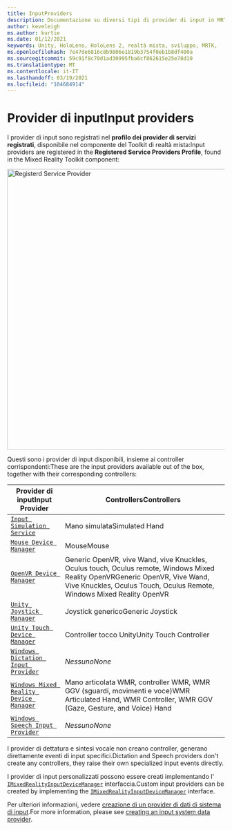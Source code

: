 ```yaml
---
title: InputProviders
description: Documentazione su diversi tipi di provider di input in MRTK
author: keveleigh
ms.author: kurtie
ms.date: 01/12/2021
keywords: Unity, HoloLens, HoloLens 2, realtà mista, sviluppo, MRTK,
ms.openlocfilehash: 7e47de6816c8b9806e1819b3754f0eb1b8df400a
ms.sourcegitcommit: 59c91f8c70d1ad30995fba6cf862615e25e78d10
ms.translationtype: MT
ms.contentlocale: it-IT
ms.lasthandoff: 03/19/2021
ms.locfileid: "104684914"
---
```

# <a name="input-providers"></a><span data-ttu-id="0e75a-104">Provider di input</span><span class="sxs-lookup"><span data-stu-id="0e75a-104">Input providers</span></span>

<span data-ttu-id="0e75a-105">I provider di input sono registrati nel **profilo dei provider di servizi registrati**, disponibile nel componente del Toolkit di realtà mista:</span><span class="sxs-lookup"><span data-stu-id="0e75a-105">Input providers are registered in the **Registered Service Providers Profile**, found in the Mixed Reality Toolkit component:</span></span>

<img src="../images/input/RegisteredServiceProviders.PNG" width="650px" alt="Registerd Service Provider" style="display:block;">

<span data-ttu-id="0e75a-106">Questi sono i provider di input disponibili, insieme ai controller corrispondenti:</span><span class="sxs-lookup"><span data-stu-id="0e75a-106">These are the input providers available out of the box, together with their corresponding controllers:</span></span>

| <span data-ttu-id="0e75a-107">Provider di input</span><span class="sxs-lookup"><span data-stu-id="0e75a-107">Input Provider</span></span> | <span data-ttu-id="0e75a-108">Controllers</span><span class="sxs-lookup"><span data-stu-id="0e75a-108">Controllers</span></span> |
| --- | --- |
| [`Input Simulation Service`](xref:Microsoft.MixedReality.Toolkit.Input.InputSimulationService) | <span data-ttu-id="0e75a-109">Mano simulata</span><span class="sxs-lookup"><span data-stu-id="0e75a-109">Simulated Hand</span></span> |
| [`Mouse Device Manager`](xref:Microsoft.MixedReality.Toolkit.Input.UnityInput.MouseDeviceManager) | <span data-ttu-id="0e75a-110">Mouse</span><span class="sxs-lookup"><span data-stu-id="0e75a-110">Mouse</span></span>  |
| [`OpenVR Device Manager`](xref:Microsoft.MixedReality.Toolkit.OpenVR.Input.OpenVRDeviceManager) | <span data-ttu-id="0e75a-111">Generic OpenVR, vive Wand, vive Knuckles, Oculus touch, Oculus remote, Windows Mixed Reality OpenVR</span><span class="sxs-lookup"><span data-stu-id="0e75a-111">Generic OpenVR, Vive Wand, Vive Knuckles, Oculus Touch, Oculus Remote, Windows Mixed Reality OpenVR</span></span>  |
| [`Unity Joystick Manager`](xref:Microsoft.MixedReality.Toolkit.Input.UnityInput.UnityJoystickManager) | <span data-ttu-id="0e75a-112">Joystick generico</span><span class="sxs-lookup"><span data-stu-id="0e75a-112">Generic Joystick</span></span>  |
| [`Unity Touch Device Manager`](xref:Microsoft.MixedReality.Toolkit.Input.UnityInput.UnityTouchDeviceManager) | <span data-ttu-id="0e75a-113">Controller tocco Unity</span><span class="sxs-lookup"><span data-stu-id="0e75a-113">Unity Touch Controller</span></span>  |
| [`Windows Dictation Input Provider`](xref:Microsoft.MixedReality.Toolkit.Windows.Input.WindowsDictationInputProvider) | <span data-ttu-id="0e75a-114">*Nessuno*</span><span class="sxs-lookup"><span data-stu-id="0e75a-114">*None*</span></span>  |
| [`Windows Mixed Reality Device Manager`](xref:Microsoft.MixedReality.Toolkit.WindowsMixedReality.Input.WindowsMixedRealityDeviceManager) | <span data-ttu-id="0e75a-115">Mano articolata WMR, controller WMR, WMR GGV (sguardi, movimenti e voce)</span><span class="sxs-lookup"><span data-stu-id="0e75a-115">WMR Articulated Hand, WMR Controller, WMR GGV (Gaze, Gesture, and Voice) Hand</span></span> |
| [`Windows Speech Input Provider`](xref:Microsoft.MixedReality.Toolkit.Windows.Input.WindowsSpeechInputProvider) | <span data-ttu-id="0e75a-116">*Nessuno*</span><span class="sxs-lookup"><span data-stu-id="0e75a-116">*None*</span></span> |

<span data-ttu-id="0e75a-117">I provider di dettatura e sintesi vocale non creano controller, generano direttamente eventi di input specifici.</span><span class="sxs-lookup"><span data-stu-id="0e75a-117">Dictation and Speech providers don't create any controllers, they raise their own specialized input events directly.</span></span>

<span data-ttu-id="0e75a-118">I provider di input personalizzati possono essere creati implementando l' [`IMixedRealityInputDeviceManager`](xref:Microsoft.MixedReality.Toolkit.Input.IMixedRealityInputDeviceManager) interfaccia.</span><span class="sxs-lookup"><span data-stu-id="0e75a-118">Custom input providers can be created by implementing the [`IMixedRealityInputDeviceManager`](xref:Microsoft.MixedReality.Toolkit.Input.IMixedRealityInputDeviceManager) interface.</span></span>

<span data-ttu-id="0e75a-119">Per ulteriori informazioni, vedere [creazione di un provider di dati di sistema di input](CreateDataProvider.md).</span><span class="sxs-lookup"><span data-stu-id="0e75a-119">For more information, please see [creating an input system data provider](CreateDataProvider.md).</span></span>
